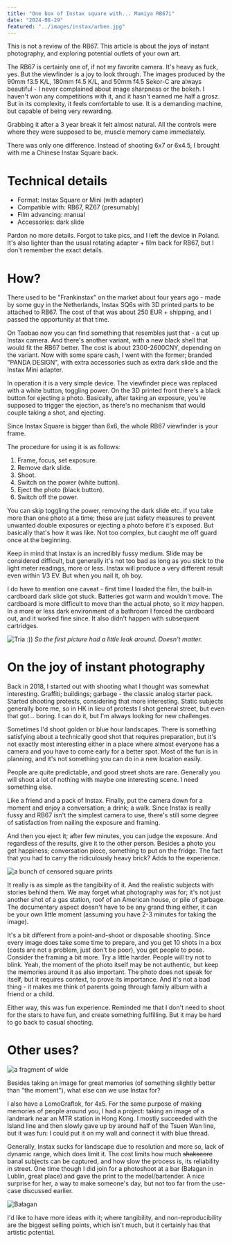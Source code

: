 ```yaml
---
title: "One box of Instax square with... Mamiya RB67i"
date: "2024-08-29"
featured: "../images/instax/arbee.jpg"
---
```


This is not a review of the RB67. This article is about the joys of instant photography, and exploring potential outlets of your own art.

The RB67 is certainly one of, if not my favorite camera. It's heavy as fuck, yes. But the viewfinder is a joy to look through. The images produced by the 90mm f3.5 K/L, 180mm f4.5 K/L, and 50mm f4.5 Sekor-C are always beautiful - I never complained about image sharpness or the bokeh. I haven't won any competitions with it, and it hasn't earned me half a grosz. But in its complexity, it feels comfortable to use. It is a demanding machine, but capable of being very rewarding.

Grabbing it after a 3 year break it felt almost natural. All the controls were where they were supposed to be, muscle memory came immediately.

There was only one difference. Instead of shooting 6x7 or 6x4.5, I brought with me a Chinese Instax Square back.

# Technical details

* Format: Instax Square or Mini (with adapter)
* Compatible with: RB67, RZ67 (presumably)
* Film advancing: manual
* Accessories: dark slide

Pardon no more details. Forgot to take pics, and I left the device in Poland. It's also lighter than the usual rotating adapter + film back for RB67, but I don't remember the exact details.

# How?

There used to be "Frankinstax" on the market about four years ago - made by some guy in the Netherlands, Instax SQ6s with 3D printed parts to be attached to RB67. The cost of that was about 250 EUR + shipping, and I passed the opportunity at that time.

On Taobao now you can find something that resembles just that - a cut up Instax camera. And there's another variant, with a new black shell that would fit the RB67 better. The cost is about 2300-2600CNY, depending on the variant. Now with some spare cash, I went with the former; branded "PANDA DESIGN", with extra accessories such as extra dark slide and the Instax Mini adapter.

In operation it is a very simple device. The viewfinder piece was replaced with a white button, toggling power. On the 3D printed front there's a black button for ejecting a photo. Basically, after taking an exposure, you're supposed to trigger the ejection, as there's no mechanism that would couple taking a shot, and ejecting.

Since Instax Square is bigger than 6x6, the whole RB67 viewfinder is your frame.

The procedure for using it is as follows:

1. Frame, focus, set exposure.
2. Remove dark slide.
3. Shoot.
4. Switch on the power (white button).
5. Eject the photo (black button).
6. Switch off the power.

You can skip toggling the power, removing the dark slide etc. if you take more than one photo at a time; these are just safety measures to prevent unwanted double exposures or ejecting a photo before it's exposed. But basically that's how it was like. Not too complex, but caught me off guard once at the beginning.

Keep in mind that Instax is an incredibly fussy medium. Slide may be considered difficult, but generally it's not too bad as long as you stick to the light meter readings, more or less. Instax will produce a very different result even within 1/3 EV. But when you nail it, oh boy.

I do have to mention one caveat - first time I loaded the film, the built-in cardboard dark slide got stuck. Batteries got warm and wouldn't move. The cardboard is more difficult to move than the actual photo, so it *may* happen. In a more or less dark environment of a bathroom I forced the cardboard out, and it worked fine since. It also didn't happen with subsequent cartridges.

![Tria :))](../images/instax/tria.jpg)
_So the first picture had a little leak around. Doesn't matter._

# On the joy of instant photography

Back in 2018, I started out with shooting what I thought was somewhat interesting. Graffiti; buildings; garbage - the classic analog starter pack. Started shooting protests, considering that more interesting. Static subjects generally bore me, so in HK in lieu of protests I shot general street, but even that got... boring. I can do it, but I'm always looking for new challenges.

Sometimes I'd shoot golden or blue hour landscapes. There is something satisfying about a technically good shot that requires preparation, but it's not exactly most interesting either in a place where almost everyone has a camera and you have to come early for a better spot. Most of the fun is in planning, and it's not something you can do in a new location easily.

People are quite predictable, and good street shots are rare. Generally you will shoot a lot of nothing with maybe one interesting scene. I need something else.

Like a friend and a pack of Instax. Finally, put the camera down for a moment and enjoy a conversation; a drink; a walk. Since Instax is really fussy and RB67 isn't the simplest camera to use, there's still some degree of satisfaction from nailing the exposure and framing.

And then you eject it; after few minutes, you can judge the exposure. And regardless of the results, give it to the other person. Besides a photo you get happiness; conversation piece, something to put on the fridge. The fact that you had to carry the ridiculously heavy brick? Adds to the experience.

![a bunch of censored square prints](../images/instax/square.jpg)

It really is as simple as the tangibility of it. And the realistic subjects with stories behind them. We may forget what photography was for; it's not just another shot of a gas station, roof of an American house, or pile of garbage. The documentary aspect doesn't have to be any grand thing either, it can be your own little moment (assuming you have 2-3 minutes for taking the image).

It's a bit different from a point-and-shoot or disposable shooting. Since every image does take some time to prepare, and you get 10 shots in a box (costs are not a problem, just don't be poor), you get people to pose. Consider the framing a bit more. Try a little harder. People will try not to blink. Yeah, the moment of the photo itself may be not authentic, but keep the memories around it as also important. The photo does not speak for itself, but it requires context, to prove its importance. And it's not a bad thing - it makes me think of parents going through family album with a friend or a child.

Either way, this was fun experience. Reminded me that I don't need to shoot for the stars to have fun, and create something fulfilling. But it may be hard to go back to casual shooting.

# Other uses?

![a fragment of wide](../images/instax/wide.jpg)

Besides taking an image for great memories (of something slightly better than "the moment"), what else can we use Instax for?

I also have a LomoGraflok, for 4x5. For the same purpose of making memories of people around you, I had a project: taking an image of a landmark near an MTR station in Hong Kong. I mostly succeeded with the Island line and then slowly gave up by around half of the Tsuen Wan line, but it was fun: I could put it on my wall and connect it with blue thread.

Generally, Instax sucks for landscape due to resolution and more so, lack of dynamic range, which does limit it. The cost limits how much ~~shakacore~~ banal subjects can be captured, and how slow the process is, its reliability in street. One time though I did join for a photoshoot at a bar (Bałagan in Lublin, great place) and gave the print to the model/bartender. A nice surprise for her, a way to make someone's day, but not too far from the use-case discussed earlier.

![Bałagan](../images/instax/balagan.jpg)

I'd like to have more ideas with it; where tangibility, and non-reproducibility are the biggest selling points, which isn't much, but it certainly has that artistic potential.